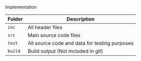 Implementation

Folder        | Description
--------------| ----------------------------------------------
`inc`         | All header files
`src`         | Main source code files
`test`        | All source code and data for testing purposes
`build`       | Build output (Not included in git)

